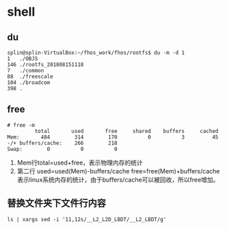 # shell
## du
    splin@splin-VirtualBox:~/fhos_work/fhos/rootfs$ du -m -d 1
    1	./OBJS
    146	./rootfs_201808151118
    7	./common
    88	./freescale
    104	./broadcom
    398	.

## free
    # free -m
             total       used       free     shared    buffers     cached
    Mem:       484        314        170          0          3         45
    -/+ buffers/cache:    266        218
    Swap:        0          0          0

1. Mem行total=used+free，表示物理内存的统计
2. 第二行 used=used(Mem)-buffers/cache  free=free(Mem)+buffers/cache
    表示linux系统内存的统计，由于buffers/cache可以被回收，所以free增加。
    
## 替换文件夹下文件行内容
    ls | xargs sed -i '11,12s/__L2_L2D_LBDT/__L2_LBDT/g'